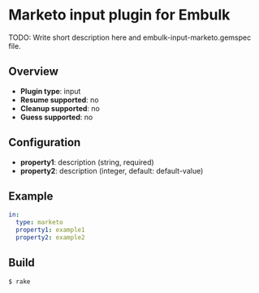 # Marketo input plugin for Embulk

TODO: Write short description here and embulk-input-marketo.gemspec file.

## Overview

* **Plugin type**: input
* **Resume supported**: no
* **Cleanup supported**: no
* **Guess supported**: no

## Configuration

- **property1**: description (string, required)
- **property2**: description (integer, default: default-value)

## Example

```yaml
in:
  type: marketo
  property1: example1
  property2: example2
```


## Build

```
$ rake
```
